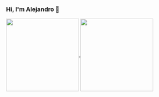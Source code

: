 ### Hi, I'm Alejandro 👋

<!--
**amolinasalazar/amolinasalazar** is a ✨ _special_ ✨ repository because its `README.md` (this file) appears on your GitHub profile.

Here are some ideas to get you started:

- 🔭 I’m currently working on ...
- 🌱 I’m currently learning ...
- 👯 I’m looking to collaborate on ...
- 🤔 I’m looking for help with ...
- 💬 Ask me about ...
- 📫 How to reach me: ...
- 😄 Pronouns: ...
- ⚡ Fun fact: ...
-->

<a href="https://github.com/amolinasalazar">
  <img height=200 align="center" src="https://github-readme-stats-bice-seven-51.vercel.app/api?username=amolinasalazar&hide=issues&show_icons=true&theme=transparent&hide_rank=true" />
</a>
<a href="https://github.com/amolinasalazar">
  <img height=200 align="center" src="https://github-readme-stats-bice-seven-51.vercel.app/api/top-langs/?username=amolinasalazar&exclude_repo=MomiChanAIUnity&layout=compact" />
</a>
